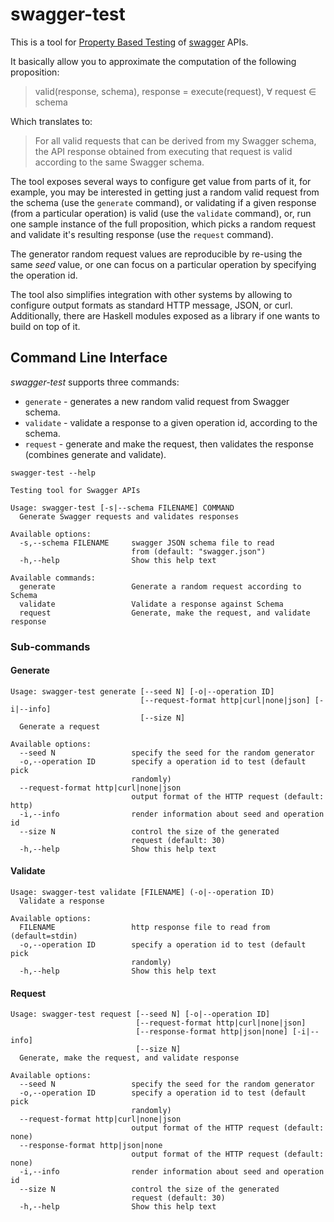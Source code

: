 # swagger-test

This is a tool for
[Property Based Testing](https://en.wikipedia.org/wiki/Property_testing)
of [swagger](https://swagger.io) APIs.

It basically allow you to approximate the computation of the following
proposition:

> valid(response, schema), response = execute(request), ∀ request ∈ schema

Which translates to:

> For all valid requests that can be derived from my Swagger schema, the
> API response obtained from executing that request is valid according to the
> same Swagger schema.

The tool exposes several ways to configure get value from parts of it, for
example, you may be interested in getting just a random valid request from the
schema (use the `generate` command), or validating if a given response (from a
particular operation) is valid (use the `validate` command), or, run one sample
instance of the full proposition, which picks a random request and validate it's
resulting response (use the `request` command).

The generator random request values are reproducible by re-using the same _seed_
value, or one can focus on a particular operation by specifying the operation
id.

The tool also simplifies integration with other systems by allowing to configure
output formats as standard HTTP message, JSON, or curl. Additionally, there
are Haskell modules exposed as a library if one wants to build on top of it.

## Command Line Interface

*swagger-test* supports three commands:

 * `generate` - generates a new random valid request from Swagger schema.
 * `validate` - validate a response to a given operation id, according to the
   schema.
 * `request` - generate and make the request, then validates the response
   (combines generate and validate).

```console
swagger-test --help
```

```
Testing tool for Swagger APIs

Usage: swagger-test [-s|--schema FILENAME] COMMAND
  Generate Swagger requests and validates responses

Available options:
  -s,--schema FILENAME     swagger JSON schema file to read
                           from (default: "swagger.json")
  -h,--help                Show this help text

Available commands:
  generate                 Generate a random request according to Schema
  validate                 Validate a response against Schema
  request                  Generate, make the request, and validate response
```

### Sub-commands

#### Generate

```
Usage: swagger-test generate [--seed N] [-o|--operation ID]
                             [--request-format http|curl|none|json] [-i|--info]
                             [--size N]
  Generate a request

Available options:
  --seed N                 specify the seed for the random generator
  -o,--operation ID        specify a operation id to test (default pick
                           randomly)
  --request-format http|curl|none|json
                           output format of the HTTP request (default: http)
  -i,--info                render information about seed and operation id
  --size N                 control the size of the generated
                           request (default: 30)
  -h,--help                Show this help text
```

#### Validate

```
Usage: swagger-test validate [FILENAME] (-o|--operation ID)
  Validate a response

Available options:
  FILENAME                 http response file to read from (default=stdin)
  -o,--operation ID        specify a operation id to test (default pick
                           randomly)
  -h,--help                Show this help text
```

#### Request

```
Usage: swagger-test request [--seed N] [-o|--operation ID]
                            [--request-format http|curl|none|json]
                            [--response-format http|json|none] [-i|--info]
                            [--size N]
  Generate, make the request, and validate response

Available options:
  --seed N                 specify the seed for the random generator
  -o,--operation ID        specify a operation id to test (default pick
                           randomly)
  --request-format http|curl|none|json
                           output format of the HTTP request (default: none)
  --response-format http|json|none
                           output format of the HTTP request (default: none)
  -i,--info                render information about seed and operation id
  --size N                 control the size of the generated
                           request (default: 30)
  -h,--help                Show this help text
```
